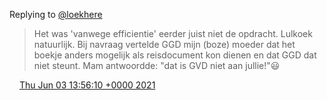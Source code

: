 Replying to [@loekhere](https://twitter.com/loekhere/status/1400388766964109319)

> Het was 'vanwege efficientie' eerder juist niet de opdracht\. Lulkoek natuurlijk\. Bij navraag vertelde GGD mijn \(boze\) moeder dat het boekje anders mogelijk als reisdocument kon dienen en dat GGD dat niet steunt\. Mam antwoordde: "dat is GVD niet aan jullie\!"😃

<img src="../../media/tweet.ico" width="12" /> [Thu Jun 03 13:56:10 +0000 2021](https://twitter.com/DromerDenker/status/1400451246402654212)